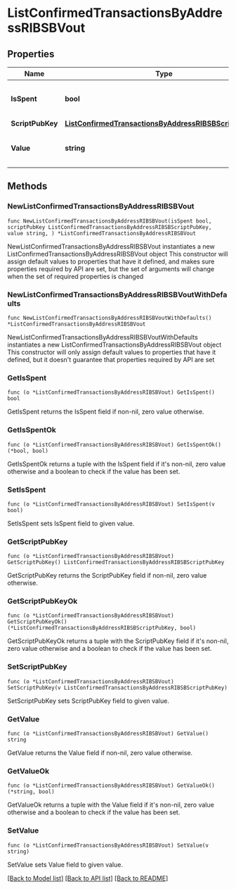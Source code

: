 # ListConfirmedTransactionsByAddressRIBSBVout

## Properties

Name | Type | Description | Notes
------------ | ------------- | ------------- | -------------
**IsSpent** | **bool** | Defines whether the output is spent or not. | 
**ScriptPubKey** | [**ListConfirmedTransactionsByAddressRIBSBScriptPubKey**](ListConfirmedTransactionsByAddressRIBSBScriptPubKey.md) |  | 
**Value** | **string** | Represents the sent/received amount. | 

## Methods

### NewListConfirmedTransactionsByAddressRIBSBVout

`func NewListConfirmedTransactionsByAddressRIBSBVout(isSpent bool, scriptPubKey ListConfirmedTransactionsByAddressRIBSBScriptPubKey, value string, ) *ListConfirmedTransactionsByAddressRIBSBVout`

NewListConfirmedTransactionsByAddressRIBSBVout instantiates a new ListConfirmedTransactionsByAddressRIBSBVout object
This constructor will assign default values to properties that have it defined,
and makes sure properties required by API are set, but the set of arguments
will change when the set of required properties is changed

### NewListConfirmedTransactionsByAddressRIBSBVoutWithDefaults

`func NewListConfirmedTransactionsByAddressRIBSBVoutWithDefaults() *ListConfirmedTransactionsByAddressRIBSBVout`

NewListConfirmedTransactionsByAddressRIBSBVoutWithDefaults instantiates a new ListConfirmedTransactionsByAddressRIBSBVout object
This constructor will only assign default values to properties that have it defined,
but it doesn't guarantee that properties required by API are set

### GetIsSpent

`func (o *ListConfirmedTransactionsByAddressRIBSBVout) GetIsSpent() bool`

GetIsSpent returns the IsSpent field if non-nil, zero value otherwise.

### GetIsSpentOk

`func (o *ListConfirmedTransactionsByAddressRIBSBVout) GetIsSpentOk() (*bool, bool)`

GetIsSpentOk returns a tuple with the IsSpent field if it's non-nil, zero value otherwise
and a boolean to check if the value has been set.

### SetIsSpent

`func (o *ListConfirmedTransactionsByAddressRIBSBVout) SetIsSpent(v bool)`

SetIsSpent sets IsSpent field to given value.


### GetScriptPubKey

`func (o *ListConfirmedTransactionsByAddressRIBSBVout) GetScriptPubKey() ListConfirmedTransactionsByAddressRIBSBScriptPubKey`

GetScriptPubKey returns the ScriptPubKey field if non-nil, zero value otherwise.

### GetScriptPubKeyOk

`func (o *ListConfirmedTransactionsByAddressRIBSBVout) GetScriptPubKeyOk() (*ListConfirmedTransactionsByAddressRIBSBScriptPubKey, bool)`

GetScriptPubKeyOk returns a tuple with the ScriptPubKey field if it's non-nil, zero value otherwise
and a boolean to check if the value has been set.

### SetScriptPubKey

`func (o *ListConfirmedTransactionsByAddressRIBSBVout) SetScriptPubKey(v ListConfirmedTransactionsByAddressRIBSBScriptPubKey)`

SetScriptPubKey sets ScriptPubKey field to given value.


### GetValue

`func (o *ListConfirmedTransactionsByAddressRIBSBVout) GetValue() string`

GetValue returns the Value field if non-nil, zero value otherwise.

### GetValueOk

`func (o *ListConfirmedTransactionsByAddressRIBSBVout) GetValueOk() (*string, bool)`

GetValueOk returns a tuple with the Value field if it's non-nil, zero value otherwise
and a boolean to check if the value has been set.

### SetValue

`func (o *ListConfirmedTransactionsByAddressRIBSBVout) SetValue(v string)`

SetValue sets Value field to given value.



[[Back to Model list]](../README.md#documentation-for-models) [[Back to API list]](../README.md#documentation-for-api-endpoints) [[Back to README]](../README.md)


